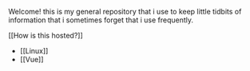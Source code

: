 
Welcome! this is my general repository that i use to keep little tidbits of information that i sometimes forget that i use frequently. 

[[How is this hosted?]]


- [[Linux]]
- [[Vue]]
